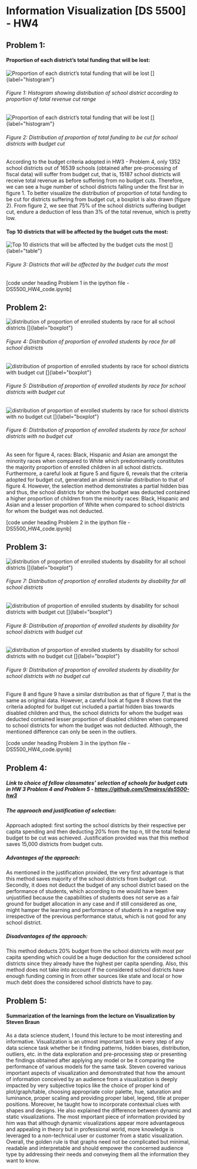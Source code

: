 # Information Visualization [DS 5500] - HW4

## Problem 1:

#### Proportion of each district’s total funding that will be lost:

![Proportion of each district’s total funding that will be lost []{label="histogram"}](solution_figures/prob1.png)
###### Figure 1: Histogram showing distribution of school district according to proportion of total revenue cut range

![Proportion of each district’s total funding that will be lost []{label="histogram"}](solution_figures/prob1_boxplot.png)
###### Figure 2: Distribution of proportion of total funding to be cut for school districts with budget cut

According to the budget criteria adopted in HW3 - Problem 4, only 1352 school districts out of 16539 schools (obtained after pre-processing of fiscal data) will suffer from budget cut, that is, 15187 school districts will receive total revenue as before suffering from no budget cuts. Therefore, we can see a huge number of school districts falling under the first bar in figure 1. To better visualize the distribution of proportion of total funding to be cut for districts suffering from budget cut, a boxplot is also drawn (figure 2). From figure 2, we see that 75% of the school districts suffering budget cut, endure a deduction of less than 3% of the total revenue, which is pretty low.

#### Top 10 districts that will be affected by the budget cuts the most:

![Top 10 districts that will be affected by the budget cuts the most []{label="table"}](solution_figures/prob1_table.png)
###### Figure 3: Districts that will be affected by the budget cuts the most

[code under heading Problem 1 in the ipython file - DS5500_HW4_code.ipynb]

## Problem 2:

![distribution of proportion of enrolled students by race for all school districts []{label="boxplot"}](solution_figures/prob2.png)
###### Figure 4: Distribution of proportion of enrolled students by race for all school districts

![distribution of proportion of enrolled students by race for school districts with budget cut []{label="boxplot"}](solution_figures/prob2_budget_cut.png)
###### Figure 5: Distribution of proportion of enrolled students by race for school districts with budget cut

![distribution of proportion of enrolled students by race for school districts with no budget cut []{label="boxplot"}](solution_figures/prob2_no_budget_cut.png)
###### Figure 6: Distribution of proportion of enrolled students by race for school districts with no budget cut

As seen for figure 4, races: Black, Hispanic and Asian are amongst the minority races when compared to White which predominantly constitutes the majority proportion of enrolled children in all school districts. Furthermore, a careful look at figure 5 and figure 6, reveals that the criteria adopted for budget cut, generated an almost similar distribution to that of figure 4. However, the selection method demonstrates a partial hidden bias and thus, the school districts for whom the budget was deducted contained a higher proportion of children from the minority races: Black, Hispanic and Asian and a lesser proportion of White when compared to school districts for whom the budget was not deducted.

[code under heading Problem 2 in the ipython file - DS5500_HW4_code.ipynb]

## Problem 3:

![distribution of proportion of enrolled students by disability for all school districts []{label="boxplot"}](solution_figures/prob3.png)
###### Figure 7: Distribution of proportion of enrolled students by disability for all school districts

![distribution of proportion of enrolled students by disability for school districts with budget cut []{label="boxplot"}](solution_figures/prob3_budget_cut.png)
###### Figure 8: Distribution of proportion of enrolled students by disability for school districts with budget cut

![distribution of proportion of enrolled students by disability for school districts with no budget cut []{label="boxplot"}](solution_figures/prob3_no_budget_cut.png)
###### Figure 9: Distribution of proportion of enrolled students by disability for school districts with no budget cut

Figure 8 and figure 9 have a similar distribution as that of figure 7, that is the same as original data. However, a careful look at figure 8 shows that the criteria adopted for budget cut included a partial hidden bias towards disabled children and thus, the school districts for whom the budget was deducted contained lesser proportion of disabled children when compared to school districts for whom the budget was not deducted. Although, the mentioned difference can only be seen in the outliers.

[code under heading Problem 3 in the ipython file - DS5500_HW4_code.ipynb]

## Problem 4:

##### Link to choice of fellow classmates’ selection of schools for budget cuts in HW 3 Problem 4 and Problem 5 - https://github.com/Omairss/ds5500-hw3

##### The approach and justification of selection: 
Approach adopted: first sorting the school districts by their respective per capita spending and then deducting 20% from the top n, till the total federal budget to be cut was achieved. Justification provided was that this method saves 15,000 districts from budget cuts.

##### Advantages of the approach: 
As mentioned in the justification provided, the very first advantage is that this method saves majority of the school districts from budget cut. Secondly, it does not deduct the budget of any school district based on the performance of students, which according to me would have been unjustified because the capabilities of students does not serve as a fair ground for budget allocation in any case and if still considered as one, might hamper the learning and performance of students in a negative way irrespective of the previous performance status, which is not good for any school district.

##### Disadvantages of the approach:
This method deducts 20% budget from the school districts with most per capita spending which could be a huge deduction for the considered school districts since they already have the highest per capita spending. Also, this method does not take into account if the considered school districts have enough funding coming in from other sources like state and local or how much debt does the considered school districts have to pay. 

## Problem 5:

#### Summarization of the learnings from the lecture on Visualization by Steven Braun

As a data science student, I found this lecture to be most interesting and informative. Visualization is an utmost important task in every step of any data science task whether be it finding patterns, hidden biases, distribution, outliers, etc. in the data exploration and pre-processing step or presenting the findings obtained after applying any model or be it comparing the performance of various models for the same task. Steven covered various important aspects of visualization and demonstrated that how the amount of information conceived by an audience from a visualization is deeply impacted by very subjective topics like the choice of proper kind of plot/graph/table, choosing appropriate color palette, hue, saturation and luminance, proper scaling and providing proper label, legend, title at proper positions. Moreover, he taught how to incorporate contextual clues with shapes and designs. He also explained the difference between dynamic and static visualizations. The most important piece of information provided by him was that although dynamic visualizations appear more advantageous and appealing in theory but in professional world, more knowledge is leveraged to a non-technical user or customer from a static visualization. Overall, the golden rule is that graphs need not be complicated but minimal, readable and interpretable and should empower the concerned audience type by addressing their needs and conveying them all the information they want to know.
